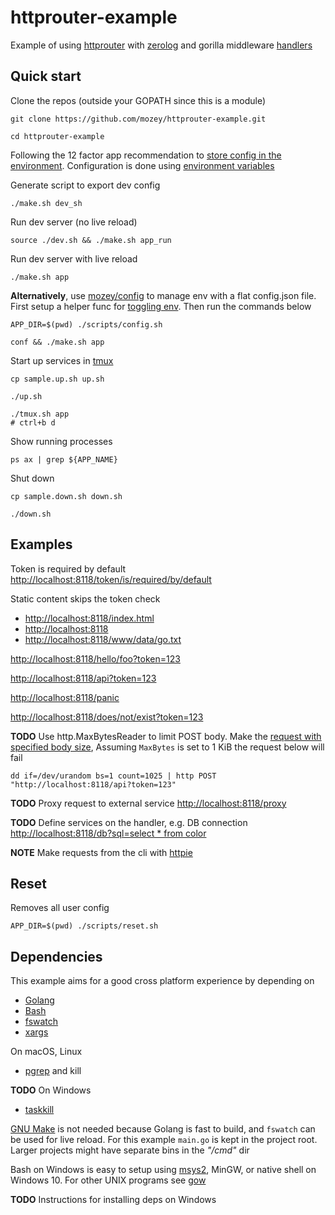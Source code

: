 # httprouter-example

Example of using [httprouter](https://github.com/julienschmidt/httprouter)
with [zerolog](https://github.com/rs/zerolog)
and gorilla middleware [handlers](https://github.com/gorilla/handlers)


## Quick start

Clone the repos (outside your GOPATH since this is a module)

    git clone https://github.com/mozey/httprouter-example.git
    
    cd httprouter-example

Following the 12 factor app recommendation to
[store config in the environment](https://12factor.net/config).
Configuration is done using [environment variables](https://en.wikipedia.org/wiki/Environment_variable)

Generate script to export dev config

    ./make.sh dev_sh 

Run dev server (no live reload)

    source ./dev.sh && ./make.sh app_run
    
Run dev server with live reload
    
    ./make.sh app
    
**Alternatively**,
use [mozey/config](https://github.com/mozey/config)
to manage env with a flat config.json file.
First setup a helper func for [toggling env](https://github.com/mozey/config#toggling-env).
Then run the commands below
    
    APP_DIR=$(pwd) ./scripts/config.sh
    
    conf && ./make.sh app
    
Start up services 
in [tmux](https://www.hamvocke.com/blog/a-quick-and-easy-guide-to-tmux)

    cp sample.up.sh up.sh
    
    ./up.sh
    
    ./tmux.sh app
    # ctrl+b d
    
Show running processes
   
    ps ax | grep ${APP_NAME}
    
Shut down 

    cp sample.down.sh down.sh
    
    ./down.sh 
    
   
## Examples
  
Token is required by default    
[http://localhost:8118/token/is/required/by/default](http://localhost:8118/token/is/required/by/default)

Static content skips the token check
- [http://localhost:8118/index.html](http://localhost:8118/index.html)
- [http://localhost:8118](http://localhost:8118)
- [http://localhost:8118/www/data/go.txt](http://localhost:8118/www/data/go.txt)
    
[http://localhost:8118/hello/foo?token=123](http://localhost:8118/hello/foo?token=123)
    
[http://localhost:8118/api?token=123](http://localhost:8118/api?token=123)
    
[http://localhost:8118/panic](http://localhost:8118/panic)
    
[http://localhost:8118/does/not/exist?token=123](http://localhost:8118/does/not/exist?token=123)

**TODO** Use http.MaxBytesReader to limit POST body.
Make the [request with specified body size](https://serverfault.com/a/283297),
Assuming `MaxBytes` is set to 1 KiB the request below will fail
```
dd if=/dev/urandom bs=1 count=1025 | http POST "http://localhost:8118/api?token=123"
```

**TODO** Proxy request to external service
[http://localhost:8118/proxy](http://localhost:8118/proxy)
    
**TODO** Define services on the handler, e.g. DB connection
[http://localhost:8118/db?sql=select * from color](http://localhost:8118/db?sql=select%20*%20from%20color)
    
**NOTE** 
Make requests from the cli with [httpie](https://httpie.org/)


## Reset

Removes all user config

    APP_DIR=$(pwd) ./scripts/reset.sh


## Dependencies

This example aims for a good cross platform experience by depending on 
- [Golang](https://golang.org/) 
- [Bash](https://www.gnu.org/software/bash)
- [fswatch](https://github.com/emcrisostomo/fswatch)
- [xargs](https://github.com/emcrisostomo/fswatch)

On macOS, Linux
- [pgrep](https://en.wikipedia.org/wiki/Pgrep) and kill

**TODO** On Windows
- [taskkill](https://docs.microsoft.com/en-us/windows-server/administration/windows-commands/taskkill)

[GNU Make](https://stackoverflow.com/questions/3798562/why-use-make-over-a-shell-script) 
is not needed because Golang is fast to build,
and `fswatch` can be used for live reload.
For this example `main.go` is kept in the project root.
Larger projects might have separate bins in the *"/cmd"* dir

Bash on Windows is easy to setup using 
[msys2](https://www.msys2.org/), MinGW, or native shell on Windows 10.
For other UNIX programs see [gow](https://github.com/bmatzelle/gow/wiki)

**TODO** Instructions for installing deps on Windows